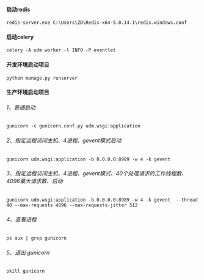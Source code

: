 
#### 启动redis
```redis-server.exe C:\Users\ZD\Redis-x64-5.0.14.1\redis.windows.conf```

#### 启动celery
```celery -A udm worker -l INFO -P eventlet```

#### 开发环境启动项目
```python manage.py runserver```


#### 生产环境启动项目
###### 1、普通启动
```gunicorn -c gunicorn.conf.py udm.wsgi:application```

###### 2、指定远程访问主机、4进程、gevent模式启动
```gunicorn udm.wsgi:application -b 0.0.0.0:8989 -w 4 -k gevent```

###### 3、指定远程访问主机、4进程、gevent模式、40个处理请求的工作线程数、4096最大请求数、启动
```gunicorn udm.wsgi:application -b 0.0.0.0:8989 -w 4 -k gevent  --thread 40 --max-requests 4096 --max-requests-jitter 512```

###### 4、查看进程
```ps aux | grep gunicorn```

###### 5、退出 gunicorn
```pkill gunicorn```